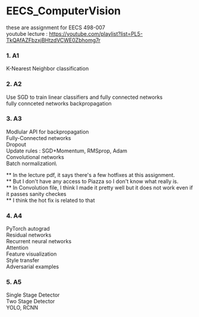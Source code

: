 # EECS_ComputerVision

these are assignment for EECS 498-007\
youtube lecture : https://youtube.com/playlist?list=PL5-TkQAfAZFbzxjBHtzdVCWE0Zbhomg7r

### 1. A1
K-Nearest Neighbor classification

### 2. A2
Use SGD to train linear classifiers and fully connected networks\
fully connceted networks backpropagation

### 3. A3
Modlular API for backpropagation\
Fully-Connected networks\
Dropout\
Update rules : SGD+Momentum, RMSprop, Adam\
Convolutional networks\
Batch normalization\

** In the lecture pdf, it says there's a few hotfixes at this assignment. \
** But I don't have any access to Piazza so I don't know what really is.\
** In Convolution file, I think I made it pretty well but it does not work even if it passes sanity checkes\
** I think the hot fix is related to that

### 4. A4
PyTorch autograd\
Residual networks\
Recurrent neural networks\
Attention\
Feature visualization\
Style transfer\
Adversarial examples

### 5. A5
Single Stage Detector\
Two Stage Detector\
YOLO, RCNN
